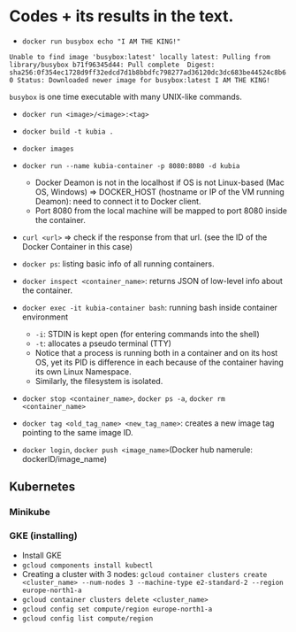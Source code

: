 # Codes + its results in the text.

- `docker run busybox echo "I AM THE KING!"`

`
Unable to find image 'busybox:latest' locally
latest: Pulling from library/busybox
b71f96345d44: Pull complete 
Digest: sha256:0f354ec1728d9ff32edcd7d1b8bbdfc798277ad36120dc3dc683be44524c8b60
Status: Downloaded newer image for busybox:latest
I AM THE KING!
`

`busybox` is one time executable with many UNIX-like commands.

- `docker run <image>/<image>:<tag>`

- `docker build -t kubia .`

- `docker images`

- `docker run --name kubia-container -p 8080:8080 -d kubia`
    - Docker Deamon is not in the localhost if OS is not Linux-based (Mac OS, Windows)
    => DOCKER_HOST (hostname or IP of the VM running Deamon): need to connect it to Docker client.
    - Port 8080 from the local machine will be mapped to port 8080 inside the container.

- `curl <url>` => check if the response from that url. (see the ID of the Docker Container in this case)

- `docker ps`: listing basic info of all running containers.

- `docker inspect <container_name>`: returns JSON of low-level info about the container.

- `docker exec -it kubia-container bash`: running bash inside container environment
    - `-i`: STDIN is kept open (for entering commands into the shell)
    - `-t`: allocates a pseudo terminal (TTY)
    - Notice that a process is running both in a container and on its host OS, yet its PID
    is difference in each because of the container having its own Linux Namespace.
    - Similarly, the filesystem is isolated.

- `docker stop <container_name>`, `docker ps -a`, `docker rm <container_name>`

- `docker tag <old_tag_name> <new_tag_name>`: creates a new image tag pointing to the same image ID.

- `docker login`, `docker push <image_name>`(Docker hub namerule: dockerID/image_name)

## Kubernetes

### Minikube

### GKE (installing)

- Install GKE
- `gcloud components install kubectl`
- Creating a cluster with 3 nodes: `gcloud container clusters create <cluster_name> --num-nodes 3
--machine-type e2-standard-2 --region europe-north1-a`
- `gcloud container clusters delete <cluster_name>`
- `gcloud config set compute/region europe-north1-a`
- `gcloud config list compute/region`
